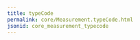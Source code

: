 ```yaml
---
title: typeCode
permalink: core/Measurement.typeCode.html
jsonid: core_measurement_typecode
---
```

